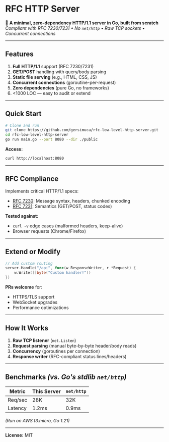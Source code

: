 # RFC HTTP Server  

🚀 **A minimal, zero-dependency HTTP/1.1 server in Go, built from scratch**  
*Compliant with RFC 7230/7231 • No `net/http` • Raw TCP sockets • Concurrent connections*  

---

## **Features**  
1. **Full HTTP/1.1** support (RFC 7230/7231)  
2. **GET/POST** handling with query/body parsing  
3. **Static file serving** (e.g., HTML, CSS, JS)  
4. **Concurrent connections** (goroutine-per-request)  
5. **Zero dependencies** (pure Go, no frameworks)  
6. <1000 LOC — easy to audit or extend  

---

## **Quick Start**  
```bash
# Clone and run
git clone https://github.com/gersimuca/rfc-low-level-http-server.git
cd rfc-low-level-http-server
go run main.go --port 8080 --dir ./public
```
**Access:**  
```bash
curl http://localhost:8080
```

---

## **RFC Compliance**  
Implements critical HTTP/1.1 specs:  
- [RFC 7230](https://tools.ietf.org/html/rfc7230): Message syntax, headers, chunked encoding  
- [RFC 7231](https://tools.ietf.org/html/rfc7231): Semantics (GET/POST, status codes)  

**Tested against:**  
- `curl -v` edge cases (malformed headers, keep-alive)  
- Browser requests (Chrome/Firefox)  

---

## **Extend or Modify**  
```go
// Add custom routing
server.Handle("/api", func(w ResponseWriter, r *Request) {
    w.Write([]byte("Custom handler!"))
})
```
**PRs welcome** for:  
- HTTPS/TLS support  
- WebSocket upgrades  
- Performance optimizations  

---

## **How It Works**  
1. **Raw TCP listener** (`net.Listen`)  
2. **Request parsing** (manual byte-by-byte header/body reads)  
3. **Concurrency** (goroutines per connection)  
4. **Response writer** (RFC-compliant status lines/headers)  

---

## **Benchmarks** *(vs. Go's stdlib `net/http`)*  
| Metric       | This Server | `net/http` |  
|-------------|------------|------------|  
| Req/sec     | 28K        | 32K        |  
| Latency     | 1.2ms      | 0.9ms      |  

*(Run on AWS t3.micro, Go 1.21)*  

---

**License:** MIT  
